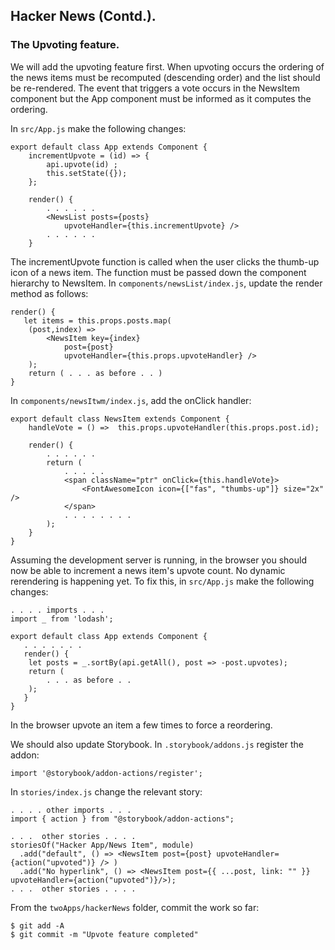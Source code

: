 ## Hacker News (Contd.).

### The Upvoting feature.

We will add the upvoting feature first. When upvoting occurs the ordering of the news items must be recomputed (descending order) and the list should be re-rendered. The event that triggers a vote occurs in the NewsItem component but the App component must be informed as it computes the ordering.

In `src/App.js` make the following changes:
~~~ 
export default class App extends Component {
	incrementUpvote = (id) => {
		api.upvote(id) ;
		this.setState({});
	};

	render() {
		. . . . . . 
		<NewsList posts={posts} 
			upvoteHandler={this.incrementUpvote} />
		. . . . . . 
	}
~~~
The incrementUpvote function is called when the user clicks the thumb-up icon of a news item. The function must be passed down the component hierarchy to NewsItem. In `components/newsList/index.js`, update the render method as follows:
 
~~~
render() {
   let items = this.props.posts.map(
	(post,index) => 
		<NewsItem key={index} 
			post={post} 
			upvoteHandler={this.props.upvoteHandler} /> 
	);
	return ( . . . as before . . )
}
~~~

In `components/newsItwm/index.js`, add the onClick handler:

~~~
export default class NewsItem extends Component {
	handleVote = () =>  this.props.upvoteHandler(this.props.post.id);

	render() {
		. . . . . . 
		return (
			. . . . .
			<span className="ptr" onClick={this.handleVote}>
				<FontAwesomeIcon icon={["fas", "thumbs-up"]} size="2x" />
			</span>
			. . . . . . . . 
		);
	}
}
~~~

Assuming the development server is running, in the browser you should now be able to increment a news item's upvote count. No dynamic rerendering is happening yet. To fix this, in `src/App.js` make the following changes:

~~~
. . . . imports . . . 
import _ from 'lodash';

export default class App extends Component {
   . . . . . . .
   render() {
	let posts = _.sortBy(api.getAll(), post => -post.upvotes);
	return ( 
		. . . as before . . 
	);
   }
}
~~~
	
In the browser upvote an item a few times to force a reordering.

We should also update Storybook. In `.storybook/addons.js` register the addon:

~~~
import '@storybook/addon-actions/register';
~~~

In `stories/index.js` change the relevant story:

~~~
. . . . other imports . . . 
import { action } from "@storybook/addon-actions";

. . .  other stories . . . .
storiesOf("Hacker App/News Item", module)
  .add("default", () => <NewsItem post={post} upvoteHandler={action("upvoted")} /> )
  .add("No hyperlink", () => <NewsItem post={{ ...post, link: "" }} upvoteHandler={action("upvoted")}/>);
. . .  other stories . . . .
~~~

From the `twoApps/hackerNews` folder, commit the work so far:
~~~
$ git add -A
$ git commit -m "Upvote feature completed"
~~~